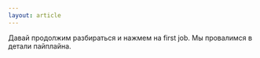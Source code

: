 ```yaml
---
layout: article
---
```

Давай продолжим разбираться и нажмем на first job. Мы провалимся в детали пайплайна.
